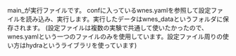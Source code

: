 main_が実行ファイルです。
confに入っているwnes.yamlを参照して設定ファイルを読み込み、実行します。実行したデータはwnes_dataというフォルダに保存されます。
(設定ファイルは複数の実験で共通して使いたかったので、wnes.yamlという一つのファイルのみを使用しています。設定ファイル周りの使い方はhydraというライブラリを使っています)
